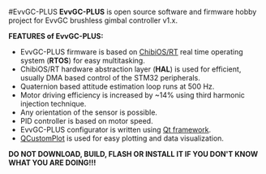 #EvvGC-PLUS
**EvvGC-PLUS** is open source software and firmware hobby project for EvvGC brushless gimbal controller v1.x.

**FEATURES of EvvGC-PLUS:**
* EvvGC-PLUS firmware is based on [ChibiOS/RT](http://chibios.org "ChibiOS Homepage") real time operating system (**RTOS**) for easy multitasking.
* ChibiOS/RT hardware abstraction layer (**HAL**) is used for efficient, usually DMA based control of the STM32 peripherals.
* Quaternion based attitude estimation loop runs at 500 Hz.
* Motor driving efficiency is increased by ~14% using third harmonic injection technique.
* Any orientation of the sensor is possible.
* PID controller is based on motor speed.
* EvvGC-PLUS configurator is written using [Qt framework](http://qt-project.org "Qt Homepage").
* [QCustomPlot](http://www.qcustomplot.com "QCustomPlot Homepage") is used for easy plotting and data visualization.

**DO NOT DOWNLOAD, BUILD, FLASH OR INSTALL IT IF YOU DON'T KNOW WHAT YOU ARE DOING!!!**

